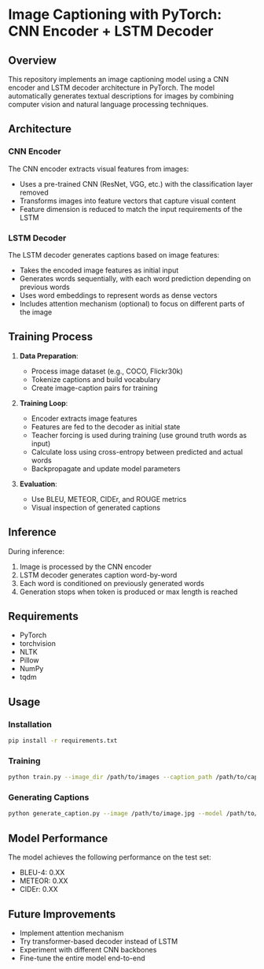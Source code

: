 # Image Captioning with PyTorch: CNN Encoder + LSTM Decoder

## Overview
This repository implements an image captioning model using a CNN encoder and LSTM decoder architecture in PyTorch. The model automatically generates textual descriptions for images by combining computer vision and natural language processing techniques.

## Architecture

### CNN Encoder
The CNN encoder extracts visual features from images:
- Uses a pre-trained CNN (ResNet, VGG, etc.) with the classification layer removed
- Transforms images into feature vectors that capture visual content
- Feature dimension is reduced to match the input requirements of the LSTM

### LSTM Decoder
The LSTM decoder generates captions based on image features:
- Takes the encoded image features as initial input
- Generates words sequentially, with each word prediction depending on previous words
- Uses word embeddings to represent words as dense vectors
- Includes attention mechanism (optional) to focus on different parts of the image

## Training Process

1. **Data Preparation**:
   - Process image dataset (e.g., COCO, Flickr30k)
   - Tokenize captions and build vocabulary
   - Create image-caption pairs for training

2. **Training Loop**:
   - Encoder extracts image features
   - Features are fed to the decoder as initial state
   - Teacher forcing is used during training (use ground truth words as input)
   - Calculate loss using cross-entropy between predicted and actual words
   - Backpropagate and update model parameters

3. **Evaluation**:
   - Use BLEU, METEOR, CIDEr, and ROUGE metrics
   - Visual inspection of generated captions

## Inference
During inference:
1. Image is processed by the CNN encoder
2. LSTM decoder generates caption word-by-word
3. Each word is conditioned on previously generated words
4. Generation stops when <END> token is produced or max length is reached

## Requirements
- PyTorch
- torchvision
- NLTK
- Pillow
- NumPy
- tqdm

## Usage

### Installation
```bash
pip install -r requirements.txt
```

### Training
```bash
python train.py --image_dir /path/to/images --caption_path /path/to/captions --learning_rate 0.001 --num_epochs 30
```

### Generating Captions
```bash
python generate_caption.py --image /path/to/image.jpg --model /path/to/model_checkpoint.pth
```

## Model Performance
The model achieves the following performance on the test set:
- BLEU-4: 0.XX
- METEOR: 0.XX
- CIDEr: 0.XX

## Future Improvements
- Implement attention mechanism
- Try transformer-based decoder instead of LSTM
- Experiment with different CNN backbones
- Fine-tune the entire model end-to-end
